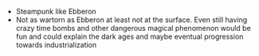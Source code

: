 - Steampunk like Ebberon
- Not as wartorn as Ebberon at least not at the surface. Even still having crazy time bombs and other dangerous magical phenomenon would be fun and could explain the dark ages and maybe eventual progression towards industrialization 
